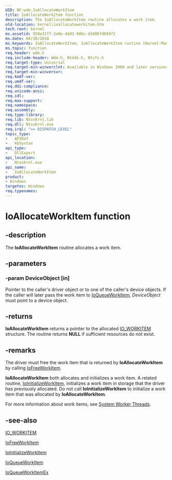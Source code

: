```yaml
---
UID: NF:wdm.IoAllocateWorkItem
title: IoAllocateWorkItem function
description: The IoAllocateWorkItem routine allocates a work item.
old-location: kernel\ioallocateworkitem.htm
tech.root: kernel
ms.assetid: 950e31ff-2e8e-4dd3-9d6c-d3d86fd69472
ms.date: 04/30/2018
ms.keywords: IoAllocateWorkItem, IoAllocateWorkItem routine [Kernel-Mode Driver Architecture], k104_6cb480b8-6cf9-4c68-953e-8a1c8153087a.xml, kernel.ioallocateworkitem, wdm/IoAllocateWorkItem
ms.topic: function
req.header: wdm.h
req.include-header: Wdm.h, Ntddk.h, Ntifs.h
req.target-type: Universal
req.target-min-winverclnt: Available in Windows 2000 and later versions of the Windows operating system, and in Windows Me. This routine is not available in Windows 98.
req.target-min-winversvr: 
req.kmdf-ver: 
req.umdf-ver: 
req.ddi-compliance: 
req.unicode-ansi: 
req.idl: 
req.max-support: 
req.namespace: 
req.assembly: 
req.type-library: 
req.lib: NtosKrnl.lib
req.dll: NtosKrnl.exe
req.irql: "<= DISPATCH_LEVEL"
topic_type:
-	APIRef
-	kbSyntax
api_type:
-	DllExport
api_location:
-	NtosKrnl.exe
api_name:
-	IoAllocateWorkItem
product:
- Windows
targetos: Windows
req.typenames: 
---
```


# IoAllocateWorkItem function


## -description


The <b>IoAllocateWorkItem</b> routine allocates a work item. 


## -parameters




### -param DeviceObject [in]

Pointer to the caller's driver object or to one of the caller's device objects. If the caller will later pass the work item to <a href="https://msdn.microsoft.com/library/windows/hardware/ff549466">IoQueueWorkItem</a>, <i>DeviceObject</i> must point to a device object.


## -returns



<b>IoAllocateWorkItem</b> returns a pointer to the allocated <a href="https://msdn.microsoft.com/library/windows/hardware/ff550679">IO_WORKITEM</a> structure. The routine returns <b>NULL</b> if sufficient resources do not exist.




## -remarks



The driver must free the work item that is returned by <b>IoAllocateWorkItem</b> by calling <a href="https://msdn.microsoft.com/library/windows/hardware/ff549133">IoFreeWorkItem</a>.

<b>IoAllocateWorkItem</b> both allocates and initializes a work item. A related routine, <a href="https://msdn.microsoft.com/library/windows/hardware/ff549349">IoInitializeWorkItem</a>, initializes a work item in storage that the driver has previously allocated. Do not call <b>IoInitializeWorkItem</b> to initialize a work item that was allocated by <b>IoAllocateWorkItem</b>.

For more information about work items, see <a href="https://msdn.microsoft.com/library/windows/hardware/ff564587">System Worker Threads</a>.




## -see-also




<a href="https://msdn.microsoft.com/library/windows/hardware/ff550679">IO_WORKITEM</a>



<a href="https://msdn.microsoft.com/library/windows/hardware/ff549133">IoFreeWorkItem</a>



<a href="https://msdn.microsoft.com/library/windows/hardware/ff549349">IoInitializeWorkItem</a>



<a href="https://msdn.microsoft.com/library/windows/hardware/ff549466">IoQueueWorkItem</a>



<a href="https://msdn.microsoft.com/library/windows/hardware/ff549474">IoQueueWorkItemEx</a>
 

 

